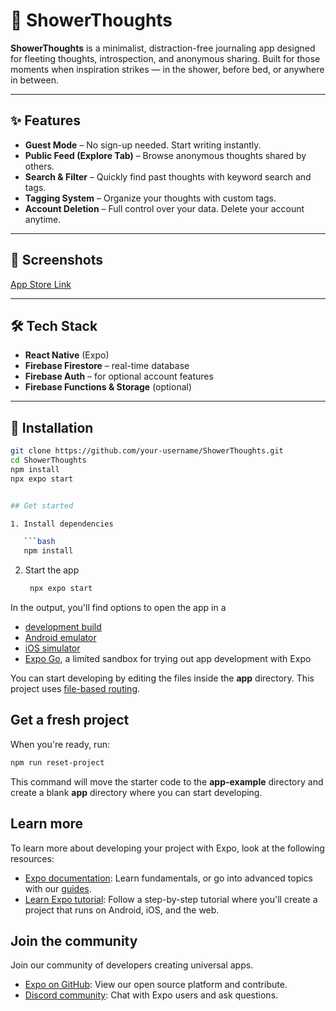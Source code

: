 # 🧠 ShowerThoughts

**ShowerThoughts** is a minimalist, distraction-free journaling app designed for fleeting thoughts, introspection, and anonymous sharing. Built for those moments when inspiration strikes — in the shower, before bed, or anywhere in between.

---

## ✨ Features

- **Guest Mode** – No sign-up needed. Start writing instantly.
- **Public Feed (Explore Tab)** – Browse anonymous thoughts shared by others.
- **Search & Filter** – Quickly find past thoughts with keyword search and tags.
- **Tagging System** – Organize your thoughts with custom tags.
- **Account Deletion** – Full control over your data. Delete your account anytime.

---

## 📱 Screenshots

[App Store Link](https://apps.apple.com/ca/app/shower-thoughts/id6743350873)

---

## 🛠️ Tech Stack

- **React Native** (Expo)
- **Firebase Firestore** – real-time database
- **Firebase Auth** – for optional account features
- **Firebase Functions & Storage** (optional)

---

## 🚀 Installation

```bash
git clone https://github.com/your-username/ShowerThoughts.git
cd ShowerThoughts
npm install
npx expo start


## Get started

1. Install dependencies

   ```bash
   npm install
   ```

2. Start the app

   ```bash
    npx expo start
   ```

In the output, you'll find options to open the app in a

- [development build](https://docs.expo.dev/develop/development-builds/introduction/)
- [Android emulator](https://docs.expo.dev/workflow/android-studio-emulator/)
- [iOS simulator](https://docs.expo.dev/workflow/ios-simulator/)
- [Expo Go](https://expo.dev/go), a limited sandbox for trying out app development with Expo

You can start developing by editing the files inside the **app** directory. This project uses [file-based routing](https://docs.expo.dev/router/introduction).

## Get a fresh project

When you're ready, run:

```bash
npm run reset-project
```

This command will move the starter code to the **app-example** directory and create a blank **app** directory where you can start developing.

## Learn more

To learn more about developing your project with Expo, look at the following resources:

- [Expo documentation](https://docs.expo.dev/): Learn fundamentals, or go into advanced topics with our [guides](https://docs.expo.dev/guides).
- [Learn Expo tutorial](https://docs.expo.dev/tutorial/introduction/): Follow a step-by-step tutorial where you'll create a project that runs on Android, iOS, and the web.

## Join the community

Join our community of developers creating universal apps.

- [Expo on GitHub](https://github.com/expo/expo): View our open source platform and contribute.
- [Discord community](https://chat.expo.dev): Chat with Expo users and ask questions.
